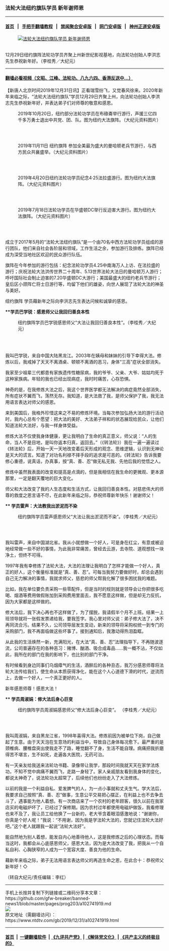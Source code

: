 ### 法轮大法纽约旗队学员 新年谢师恩
------------------------

#### [首页](https://github.com/gfw-breaker/banned-news1/blob/master/README.md) &nbsp;&nbsp;|&nbsp;&nbsp; [手把手翻墙教程](https://github.com/gfw-breaker/guides/wiki) &nbsp;&nbsp;|&nbsp;&nbsp; [禁闻聚合安卓版](https://github.com/gfw-breaker/bn-android) &nbsp;&nbsp;|&nbsp;&nbsp; [网门安卓版](https://github.com/oGate2/oGate) &nbsp;&nbsp;|&nbsp;&nbsp; [神州正道安卓版](https://github.com/SzzdOgate/update) 



<div><div class="featured_image">
 <a href="https://i.ntdtv.com/assets/uploads/2019/12/1-581.jpg" target="_blank">
  <figure>
   <img alt="法轮大法纽约旗队学员 新年谢师恩" src="https://i.ntdtv.com/assets/uploads/2019/12/1-581-800x450.jpg"/>
  </figure><br/>
 </a>
 <span class="caption">
  12月29日纽约旗阵法轮功学员齐聚上州新世纪影视基地，向法轮功创始人李洪志先生恭祝新年好。（李桂秀／大纪元）
 </span>
</div>
</div><hr/>

#### [翻墙必看视频（文昭、江峰、法轮功、八九六四、香港反送中...）](https://github.com/gfw-breaker/banned-news1/blob/master/pages/link3.md)

<div><div class="post_content" itemprop="articleBody">
 <p>
  【新唐人北京时间2019年12月31日讯】正看瑞雪纷飞，又觉春风徐来。2020年新年来临之际，“法轮大法纽约旗队”学员12月29日齐聚上州，向法轮功创始人李洪志先生恭祝新年好，并表达弟子们对师尊的敬意和感恩。
 </p>
 <figure class="wp-caption alignnone" id="attachment_102741925" style="width: 450px">
  <img alt="" class="size-full wp-image-102741925" src="https://i.ntdtv.com/assets/uploads/2019/12/5-51.jpg">
   <br/><figcaption class="wp-caption-text">
    2019年10月20日，纽约部分法轮功学员在布碌崙举行游行，声援三亿四千多万勇士退出中共党、团、队。图为纽约大法旗阵。（大纪元资料图片）
   </figcaption><br/>
  </img>
 </figure><br/>
 <figure class="wp-caption alignnone" id="attachment_102741924" style="width: 450px">
  <img alt="" class="size-full wp-image-102741924" src="https://i.ntdtv.com/assets/uploads/2019/12/4-65.jpg">
   <br/><figcaption class="wp-caption-text">
    2019年11月11日
    <ok href="https://www.ntdtv.com/gb/纽约旗阵.htm">
     纽约旗阵
    </ok>
    参加全美最为盛大的曼哈顿老兵节游行，与西方民众共襄盛举。（大纪元资料图片）
   </figcaption><br/>
  </img>
 </figure><br/>
 <figure class="wp-caption alignnone" id="attachment_102741923" style="width: 450px">
  <img alt="" class="size-full wp-image-102741923" src="https://i.ntdtv.com/assets/uploads/2019/12/3-112.jpg"/>
  <br/><figcaption class="wp-caption-text">
   2019年4月20日纽约法轮功学员纪念4·25法拉盛游行。图为纽约大法旗阵。（大纪元资料图片）
  </figcaption><br/>
 </figure><br/>
 <figure class="wp-caption alignnone" id="attachment_102741922" style="width: 450px">
  <img alt="" class="size-full wp-image-102741922" src="https://i.ntdtv.com/assets/uploads/2019/12/2-192.jpg"/>
  <br/><figcaption class="wp-caption-text">
   2019年7月18日法轮功学员在华盛顿DC举行反迫害大游行。图为纽约大法旗阵。（大纪元资料图片）
  </figcaption><br/>
 </figure><br/>
 <p>
  成立于2017年5月的“法轮大法纽约旗队”是一个由70名中西方法轮功学员组成的游行团队，他们来自社会各阶层和领域，工作生活之余，参加游行及排练。旗阵已经成为深受当地社区欢迎的民众游行队伍。
 </p>
 <p>
  旗阵在今年参加的游行包括：纪念法轮功学员4.25中南海万人上访、在法拉盛的游行；庆祝法轮大法洪传世界二十周年、5.13世界法轮大法日的曼哈顿万人游行；呼吁国际社会制止迫害的7.20华盛顿DC大游行；美国最盛大的纽约老兵节游行；皇后区小颈阵亡将士日游行等，均留下他们的雄姿，向世人展现了法轮大法的神圣与美好。
 </p>
 <p>
  <ok href="https://www.ntdtv.com/gb/纽约旗阵.htm">
   纽约旗阵
  </ok>
  学员藉新年之际向李洪志先生表达问候和诚挚的感恩。
 </p>
 <p>
  <strong>
   **学员巴学锐：感恩师父让我回归善良本性
  </strong>
 </p>
 <p>
  <figure class="wp-caption alignnone" id="attachment_102741926" style="width: 450px">
   <img alt="" class="size-full wp-image-102741926" src="https://i.ntdtv.com/assets/uploads/2019/12/6-43.jpg"/>
   <br/><figcaption class="wp-caption-text">
    纽约旗阵学员巴学锐感恩师父“大法让我回归善良本性”。（李桂秀／大纪元）
   </figcaption><br/>
  </figure><br/>
  <br/>
  我叫巴学锐，来自中国大陆黑龙江。2003年在姨母和妹妹的引导下幸得大法。修炼以后，我戒掉了天天不离酒桌、顿顿不离酒的恶习，身体“三高”症状全部消失。
 </p>
 <p>
  我家至少祖辈三代都患有家族遗传性糖尿病，我的爷爷、父亲、大爷、姑姑均死于这种家族病。年轻的我也已经出现病症，我时时痛苦，心存恐惧。
 </p>
 <p>
  神奇的是，在我修炼大法之后，我这个世界医学都无法解决的病症竟然全部消失，所有症状不翼而飞，荡然无存。我知道，是大法救了我，是师父保护了我，我无法用语言表达对师父的感恩。
 </p>
 <p>
  来到美国后，我格外珍惜这来之不易的修炼环境。当每次参加弘扬大法的游行活动时，我内心总有个愿望：把大法的美好、大法弟子祥和的状态展现给民众，让他们知道法轮大法好，与我一样身体受益。
 </p>
 <p>
  修炼大法不仅使我身体健康，更让我明白了生命的真正意义，师父说：“人的生命，当人不是目地，是叫你返本归真，返回去。”（《转法轮》）我在一遍一遍读过《转法轮》后，开始一天一天地改变着后天形成的观念、思维逻辑，认识到无神论是天大的谎言。知道了对功名利禄不择手段的追求是可恶的。《转法轮》告诉我要修心重德，说真话，办真事，按“真、善、忍”做无私无我、先他后我的觉悟之人。
 </p>
 <p>
  修炼中虽然我表面的改变和提高是点滴的，但是我相信在我生命的更微观、更本源那里，一定是翻天覆地的巨大变化。
 </p>
 <p>
  师父和大法改变了我的人生态度和生活方式，让我回归善良本性。对慈悲伟大的师尊的救度之恩言语不尽，在此新年来临之际，恭祝师尊新年快乐！谢谢师父！
 </p>
 <p>
  <strong>
   ** 学员雷声：大法教我出淤泥而不染
  </strong>
 </p>
 <figure class="wp-caption alignnone" id="attachment_102741927" style="width: 450px">
  <img alt="" class="size-full wp-image-102741927" src="https://i.ntdtv.com/assets/uploads/2019/12/7-36.jpg"/>
  <br/><figcaption class="wp-caption-text">
   纽约旗阵学员雷声感恩师父“大法让我出淤泥而不染”。（李桂秀／大纪元）
  </figcaption><br/>
 </figure><br/>
 <p>
  我叫雷声，来自中国湖北省。我从小就想做一个好人，可是身在红尘，有意或被迫地经常做一些不好的事情，为此我非常痛苦，曾经去云游，去寺院、道观想找一块净土，但终不可得。
 </p>
 <p>
  1997年我有幸修炼了法轮大法，大法的法理让我明白了怎样才能做一个好人，真正的好人，这个衡量标准就是“真、善、忍”。可每当我努力要做好时，却总会遇到自己无力解决的事情，我就求师父，慈悲的师父帮我化解了很多困扰我的难题。
 </p>
 <p>
  比如，我在单位要负责采购一些零配件，但是当时的规则就是领导会让你把很多吃喝、烟酒等费用做假账加到采购费用里面去，我不愿意这样做，但是却无力反抗，因为大家都是这样做的。
 </p>
 <p>
  修大法后，我下决心再也不这样做了，为了摆脱，我请假半个月不上班。结果一上班领导就将一张假发票递给我，要我签字。我心里对师父说：弟子修大法了，决不再同流合污。结果不久，公司领导层发生变动，新来的领导将采购权统一到专门的采购部门，我不再面临做这些坏事了。接到通知后，我激动得热泪盈眶。
 </p>
 <p>
  从此我的生活焕然一新，充满阳光，在大法“真、善、忍”法理指导下，不再随波逐流，公司普遍存在的各种恶习：赌博、酗酒、吸合成毒品……我一概不沾，不仅如此，我所在的部门在我的影响下，也比别的部门干净。
 </p>
 <p>
  有时候看到身边同事们乌烟瘴气的生活，酒醉后的各种丑态，我万分感恩师尊将法轮大法传给我们，使生命从本质获得净化，能在这个人心道德下滑的时代，逆流而上，去做一个好人，一个真正更好的人。
 </p>
 <p>
  新年感恩师尊！感恩大法！
 </p>
 <p>
  <strong>
   ** 学员周淑娟：修大法后身心巨变
  </strong>
 </p>
 <figure class="wp-caption alignnone" id="attachment_102741928" style="width: 450px">
  <img alt="" class="size-full wp-image-102741928" src="https://i.ntdtv.com/assets/uploads/2019/12/8-28.jpg"/>
  <br/><figcaption class="wp-caption-text">
   纽约旗阵学员周淑娟感恩师父“修大法后身心巨变”。 （李桂秀／大纪元）
  </figcaption><br/>
 </figure><br/>
 <p>
  我叫周淑娟，来自黑龙江省，1998年喜得大法。修炼前因为被单位下岗，自己做起了生意。由于天天泡在生意场的利益当中，导致自己身体每况愈下。最严重的是颈椎病、腰椎盘突出使我走不了路，睡觉翻不了身，生活不能自理。病痛把我折磨得苦不堪言，生不如死，走遍各大医院，无药可治。
 </p>
 <p>
  有一天亲友给我送来法轮功书籍、录像带让我学，那段时间我就天天在家学法炼功，不知不觉中病痛不翼而飞，走路一身轻了。家人亲戚朋友看到我身体的变化，都说太神奇了，说法轮功太超常了，后续他们也纷纷走入了大法修炼。
 </p>
 <p>
  以前的我是一个利益自私、爱发脾气的人，为一点小事就和丈夫生气。学大法后，我要求自己按照“真、善、忍”做事，生意公平交易把心摆正，在利益上也不去争去斗了，遇事能为他人着想。有一次商店来了一个农村的老年顾客，很久以前在我家店买的电磁炉坏了，已经过了保修期。因为农村过年都使用电磁炉做饭，我看修理也来不及了，我让员工给他换了一台新的，老大爷含着眼泪感激地说：“谢谢你，你真是个好人呢！”我说：“不用谢，因为我是学法轮大法的，您就记住法轮大法好吧。”这个老人就跟我一起说“法轮大法好”。
 </p>
 <p>
  能自然地为别人着想，能发自内心地善待他人，这是我修炼之后的心理状态。而每当这时，我都会从心底感恩师父，感恩大法，因为是大法改变了我，把我从一个自私自利、心胸狭窄的人成为一个宽容大度、善良为他的生命。
 </p>
 <p>
  藉新年来临之际，弟子无法用语言表达师父的再造生命之恩，在此合十：恭祝师父新年好！◇
 </p>
 <p>
  （转自大纪元/责任编辑：李红）
 </p>
 <div class="single_ad">
 </div>
</div>
</div>
<hr/>
手机上长按并复制下列链接或二维码分享本文章：<br/>
https://github.com/gfw-breaker/banned-news1/blob/master/pages/prog203/a102741919.md <br/>
<a href='https://github.com/gfw-breaker/banned-news1/blob/master/pages/prog203/a102741919.md'><img src='https://github.com/gfw-breaker/banned-news1/blob/master/pages/prog203/a102741919.md.png'/></a> <br/>
原文地址（需翻墙访问）：https://www.ntdtv.com/gb/2019/12/31/a102741919.html


------------------------
#### [首页](https://github.com/gfw-breaker/banned-news1/blob/master/README.md) &nbsp;|&nbsp; [一键翻墙软件](https://github.com/gfw-breaker/nogfw/blob/master/README.md) &nbsp;| [《九评共产党》](https://github.com/gfw-breaker/9ping.md/blob/master/README.md#九评之一评共产党是什么) | [《解体党文化》](https://github.com/gfw-breaker/jtdwh.md/blob/master/README.md) | [《共产主义的终极目的》](https://github.com/gfw-breaker/gczydzjmd.md/blob/master/README.md)


<img src='http://gfw-breaker.win/banned-news/pages/prog203/a102741919.md' width='0px' height='0px'/>